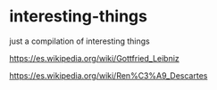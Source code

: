 # interesting-things
just a compilation of interesting things


https://es.wikipedia.org/wiki/Gottfried_Leibniz

https://es.wikipedia.org/wiki/Ren%C3%A9_Descartes
